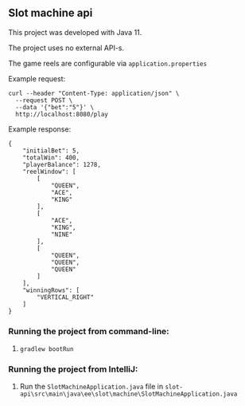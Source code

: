 ## Slot machine api

This project was developed with Java 11.

The project uses no external API-s.

The game reels are configurable via `application.properties`

Example request:

```
curl --header "Content-Type: application/json" \
  --request POST \
  --data '{"bet":"5"}' \
  http://localhost:8080/play
```

Example response:

```
{
    "initialBet": 5,
    "totalWin": 400,
    "playerBalance": 1278,
    "reelWindow": [
        [
            "QUEEN",
            "ACE",
            "KING"
        ],
        [
            "ACE",
            "KING",
            "NINE"
        ],
        [
            "QUEEN",
            "QUEEN",
            "QUEEN"
        ]
    ],
    "winningRows": [
        "VERTICAL_RIGHT"
    ]
}
```
### Running the project from command-line:
1. `gradlew bootRun`

### Running the project from IntelliJ:
1. Run the `SlotMachineApplication.java` file in `slot-api\src\main\java\ee\slot\machine\SlotMachineApplication.java`

